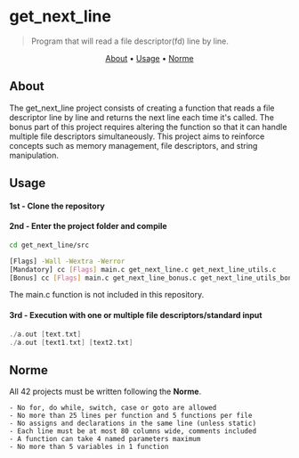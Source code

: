 # get_next_line
>Program that will read a file descriptor(fd) line by line. 

</p>
<p align="center">
	<a href="#about">About</a> •
	<a href="#usage">Usage</a> •
	<a href="#norme">Norme</a>
</p>

## About
The get_next_line project consists of creating a function that reads a file descriptor line by line and returns the next line each time it's called. The bonus part of this project requires altering the function so that it can handle multiple file descriptors simultaneously. This project aims to reinforce concepts such as memory management, file descriptors, and string manipulation. 

## Usage
#### 1st - Clone the repository

#### 2nd - Enter the project folder and compile
``` bash
cd get_next_line/src

[Flags] -Wall -Wextra -Werror
[Mandatory] cc [Flags] main.c get_next_line.c get_next_line_utils.c
[Bonus] cc [Flags] main.c get_next_line_bonus.c get_next_line_utils_bonus.c
```

The main.c function is not included in this repository.

#### 3rd - Execution with one or multiple file descriptors/standard input
``` c
./a.out [text.txt]
./a.out [text1.txt] [text2.txt]
```
## Norme

All 42 projects must be written following the **Norme**.

	- No for, do while, switch, case or goto are allowed
	- No more than 25 lines per function and 5 functions per file
	- No assigns and declarations in the same line (unless static)
 	- Each line must be at most 80 columns wide, comments included
	- A function can take 4 named parameters maximum
	- No more than 5 variables in 1 function
